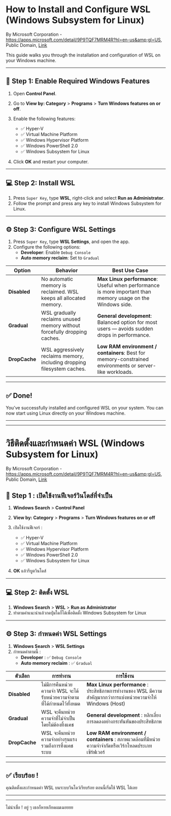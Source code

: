# How to Install and Configure WSL (Windows Subsystem for Linux)

By Microsoft Corporation - <a rel="nofollow" class="external free" href="https://apps.microsoft.com/detail/9P9TQF7MRM4R?hl=en-us&amp;gl=US">https://apps.microsoft.com/detail/9P9TQF7MRM4R?hl=en-us&amp;gl=US</a>, Public Domain, <a href="https://commons.wikimedia.org/w/index.php?curid=144850645">Link</a>

This guide walks you through the installation and configuration of WSL on your Windows machine.

---

## 🔧 Step 1: Enable Required Windows Features

1. Open **Control Panel**.
2. Go to **View by: Category** > **Programs** > **Turn Windows features on or off**.
3. Enable the following features:
   - ✅ Hyper-V  
   - ✅ Virtual Machine Platform  
   - ✅ Windows Hypervisor Platform  
   - ✅ Windows PowerShell 2.0  
   - ✅ Windows Subsystem for Linux  

4. Click **OK** and restart your computer.

---

## 💻 Step 2: Install WSL

1. Press `Super Key`, type **WSL**, right-click and select **Run as Administrator**.
2. Follow the prompt and press any key to install Windows Subsystem for Linux.

---

## ⚙️ Step 3: Configure WSL Settings

1. Press `Super Key`, type **WSL Settings**, and open the app.
2. Configure the following options:
   - **Developer**: Enable `Debug Console`
   - **Auto memory reclaim**: Set to `Gradual`

| Option        | Behavior                                                                 | Best Use Case                                                                                               |
| ------------- | ------------------------------------------------------------------------ | ----------------------------------------------------------------------------------------------------------- |
| **Disabled**  | No automatic memory is reclaimed. WSL keeps all allocated memory.        | **Max Linux performance**: Useful when performance is more important than memory usage on the Windows side. |
| **Gradual**   | WSL gradually reclaims unused memory without forcefully dropping caches. | **General development**: Balanced option for most users — avoids sudden drops in performance.               |
| **DropCache** | WSL aggressively reclaims memory, including dropping filesystem caches.  | **Low RAM environment / containers**: Best for memory-constrained environments or server-like workloads.    |

---

## ✅ Done!

You’ve successfully installed and configured WSL on your system. You can now start using Linux directly on your Windows machine.

---
---

# วิธีติดตั้งและกำหนดค่า WSL (Windows Subsystem for Linux)

By Microsoft Corporation - <a rel="nofollow" class="external free" href="https://apps.microsoft.com/detail/9P9TQF7MRM4R?hl=en-us&amp;gl=US">https://apps.microsoft.com/detail/9P9TQF7MRM4R?hl=en-us&amp;gl=US</a>, Public Domain, <a href="https://commons.wikimedia.org/w/index.php?curid=144850645">Link</a>

## 🔧 Step 1 : เปิดใช้งานฟีเจอร์วินโดส์ที่จำเป็น

1. **Windows Search** > **Control Panel**
2. **View by: Category** > **Programs** > **Turn Windows features on or off**
3. เปิดใช้งานฟีเจอร์ :
   - ✅ Hyper-V  
   - ✅ Virtual Machine Platform  
   - ✅ Windows Hypervisor Platform  
   - ✅ Windows PowerShell 2.0  
   - ✅ Windows Subsystem for Linux  

4. **OK** แล้วรีบูตวินโดส์

---

## 💻 Step 2: ติดตั้ง WSL

1. **Windows Search** > **WSL** > **Run as Administrator**
2. ทำตามคำแนะนำแล้วกดปุ่มใดก็ได้เพื่อติดตั้ง Windows Subsystem for Linux

---

## ⚙️ Step 3: กำหนดค่า WSL Settings

1. **Windows Search** > **WSL Settings**
2. กำหนดค่าตามนี้ :
   - **Developer** : ✅ `Debug Console`
   - **Auto memory reclaim** : ✅ `Gradual`

| ตัวเลือก        | การทำงาน                                                 | การใช้งาน                                                                                              |
| ------------- | --------------------------------------------------------- | ----------------------------------------------------------------------------------------------------- |
| **Disabled**  | ไม่มีการคืนหน่วยความจำ WSL จะได้รับหน่วยความจำตามที่ได้กำหนดไว้ทั้งหมด | **Max Linux performance** : ประสิทธิภาพการทำงานของ WSL มีความสำคัญมากกว่าการแบ่งหน่วยความจำให้ Windows (Host) |
| **Gradual**   | WSL จะคืนหน่วยความจำที่ไม่จำเป็นโดยไม่ต้องทิ้งแคช                   | **General development** : หลิกเลี่ยงการลดลงอย่างกระทันหันของประสิทธิภาพ                                       |
| **DropCache** | WSL จะคืนหน่วยความจำอย่างรุนแรง รวมถึงการทิ้งแคชระบบ              | **Low RAM environment / containers** : สภาพแวดล้อมที่มีหน่วยความจำจำกัดหรือเวิร์กโหลดประเภทเซิร์ฟเวอร์             |


---

## ✅ เรียบร้อย !

คุณติดตั้งและกำหนดค่า WSL บนระบบวินโดว์เรียบร้อย ตอนนี้เริ่มใช้ WSL ได้เลย

---
---

ไม่น่าเชื่อ ! อยู่ ๆ เธอก็หายเกียดผมเฉยยยย
